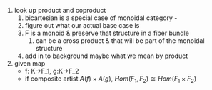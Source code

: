 1. look up product and coproduct
   1. bicartesian is a special case of monoidal category - 
   2. figure out what our actual base case is 
   3. F is a monoid & preserve that structure in a fiber bundle
      1. can be a cross product & that will be part of the monoidal structure 
   4. add in to background maybe what we mean by product 
2. given map 
   * f: K->F_1, g:K->F_2
   * if composite artist $A(f) \times A(g)$, $Hom(F_1,F_2) \cong Hom(F_1 \times F_2)$
